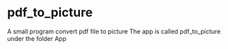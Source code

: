 # pdf_to_picture
A small program convert pdf file to picture 
The app is called pdf_to_picture under the folder App
